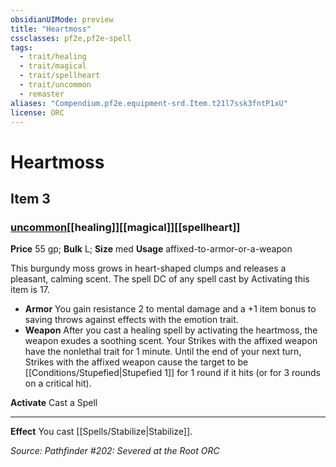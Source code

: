 ```yaml
---
obsidianUIMode: preview
title: "Heartmoss"
cssclasses: pf2e,pf2e-spell
tags:
  - trait/healing
  - trait/magical
  - trait/spellheart
  - trait/uncommon
  - remaster
aliases: "Compendium.pf2e.equipment-srd.Item.t21l7ssk3fntP1xU"
license: ORC
---
```

# Heartmoss
## Item 3
### [uncommon](uncommon "Uncommon Rarity Trait")[[healing]][[magical]][[spellheart]]


**Price** 55 gp; 
**Bulk** L; **Size** med
**Usage** affixed-to-armor-or-a-weapon

This burgundy moss grows in heart-shaped clumps and releases a pleasant, calming scent. The spell DC of any spell cast by Activating this item is 17.

*   **Armor** You gain resistance 2 to mental damage and a +1 item bonus to saving throws against effects with the emotion trait.
*   **Weapon** After you cast a healing spell by activating the heartmoss, the weapon exudes a soothing scent. Your Strikes with the affixed weapon have the nonlethal trait for 1 minute. Until the end of your next turn, Strikes with the affixed weapon cause the target to be [[Conditions/Stupefied|Stupefied 1]] for 1 round if it hits (or for 3 rounds on a critical hit).

**Activate** Cast a Spell

* * *

**Effect** You cast [[Spells/Stabilize|Stabilize]].

*Source: Pathfinder #202: Severed at the Root*
*ORC*